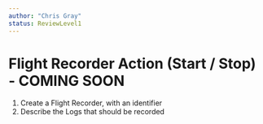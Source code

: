 ```yaml
---
author: "Chris Gray"
status: ReviewLevel1
---
```


# Flight Recorder Action (Start / Stop) - COMING SOON

1. Create a Flight Recorder, with an identifier
1. Describe the Logs that should be recorded
